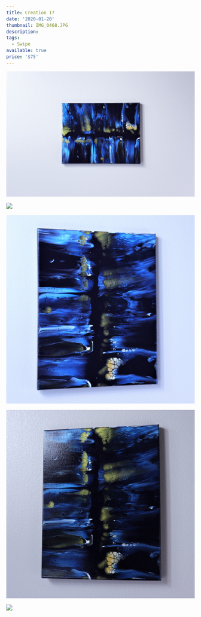 ```yaml
---
title: Creation 17
date: '2020-01-20'
thumbnail: IMG_0468.JPG
description: 
tags:
  - Swipe
available: true
price: '$75'
---
```


![](IMG_0474.JPG)

![](IMG_0472.JPG)

![](IMG_0462.JPG)

![](IMG_0466.JPG)

![](IMG_0005.JPG)

